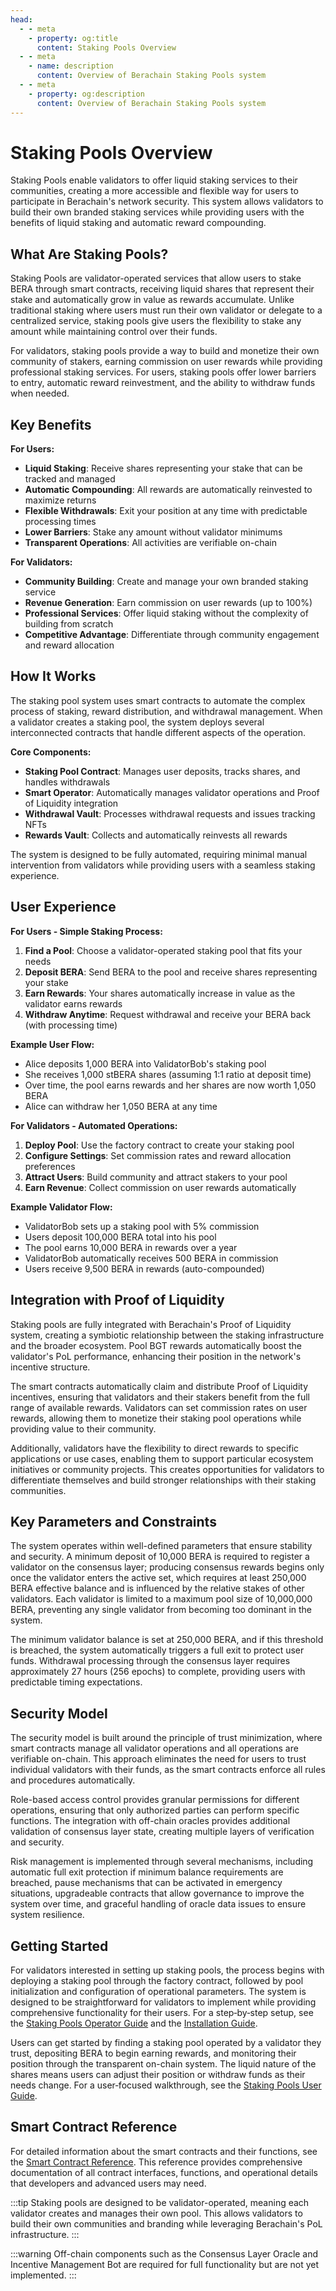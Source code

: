 ```yaml
---
head:
  - - meta
    - property: og:title
      content: Staking Pools Overview
  - - meta
    - name: description
      content: Overview of Berachain Staking Pools system
  - - meta
    - property: og:description
      content: Overview of Berachain Staking Pools system
---
```


<script setup>
  import config from '@berachain/config/constants.json';
</script>

# Staking Pools Overview

Staking Pools enable validators to offer liquid staking services to their communities, creating a more accessible and flexible way for users to participate in Berachain's network security. This system allows validators to build their own branded staking services while providing users with the benefits of liquid staking and automatic reward compounding.

## What Are Staking Pools?

Staking Pools are validator-operated services that allow users to stake BERA through smart contracts, receiving liquid shares that represent their stake and automatically grow in value as rewards accumulate. Unlike traditional staking where users must run their own validator or delegate to a centralized service, staking pools give users the flexibility to stake any amount while maintaining control over their funds.

For validators, staking pools provide a way to build and monetize their own community of stakers, earning commission on user rewards while providing professional staking services. For users, staking pools offer lower barriers to entry, automatic reward reinvestment, and the ability to withdraw funds when needed.

## Key Benefits

**For Users:**

- **Liquid Staking**: Receive shares representing your stake that can be tracked and managed
- **Automatic Compounding**: All rewards are automatically reinvested to maximize returns
- **Flexible Withdrawals**: Exit your position at any time with predictable processing times
- **Lower Barriers**: Stake any amount without validator minimums
- **Transparent Operations**: All activities are verifiable on-chain

**For Validators:**

- **Community Building**: Create and manage your own branded staking service
- **Revenue Generation**: Earn commission on user rewards (up to 100%)
- **Professional Services**: Offer liquid staking without the complexity of building from scratch
- **Competitive Advantage**: Differentiate through community engagement and reward allocation

## How It Works

The staking pool system uses smart contracts to automate the complex process of staking, reward distribution, and withdrawal management. When a validator creates a staking pool, the system deploys several interconnected contracts that handle different aspects of the operation.

**Core Components:**

- **Staking Pool Contract**: Manages user deposits, tracks shares, and handles withdrawals
- **Smart Operator**: Automatically manages validator operations and Proof of Liquidity integration
- **Withdrawal Vault**: Processes withdrawal requests and issues tracking NFTs
- **Rewards Vault**: Collects and automatically reinvests all rewards

The system is designed to be fully automated, requiring minimal manual intervention from validators while providing users with a seamless staking experience.

## User Experience

**For Users - Simple Staking Process:**

1. **Find a Pool**: Choose a validator-operated staking pool that fits your needs
2. **Deposit BERA**: Send BERA to the pool and receive shares representing your stake
3. **Earn Rewards**: Your shares automatically increase in value as the validator earns rewards
4. **Withdraw Anytime**: Request withdrawal and receive your BERA back (with processing time)

**Example User Flow:**

- Alice deposits 1,000 BERA into ValidatorBob's staking pool
- She receives 1,000 stBERA shares (assuming 1:1 ratio at deposit time)
- Over time, the pool earns rewards and her shares are now worth 1,050 BERA
- Alice can withdraw her 1,050 BERA at any time

**For Validators - Automated Operations:**

1. **Deploy Pool**: Use the factory contract to create your staking pool
2. **Configure Settings**: Set commission rates and reward allocation preferences
3. **Attract Users**: Build community and attract stakers to your pool
4. **Earn Revenue**: Collect commission on user rewards automatically

**Example Validator Flow:**

- ValidatorBob sets up a staking pool with 5% commission
- Users deposit 100,000 BERA total into his pool
- The pool earns 10,000 BERA in rewards over a year
- ValidatorBob automatically receives 500 BERA in commission
- Users receive 9,500 BERA in rewards (auto-compounded)

## Integration with Proof of Liquidity

Staking pools are fully integrated with Berachain's Proof of Liquidity system, creating a symbiotic relationship between the staking infrastructure and the broader ecosystem. Pool BGT rewards automatically boost the validator's PoL performance, enhancing their position in the network's incentive structure.

The smart contracts automatically claim and distribute Proof of Liquidity incentives, ensuring that validators and their stakers benefit from the full range of available rewards. Validators can set commission rates on user rewards, allowing them to monetize their staking pool operations while providing value to their community.

Additionally, validators have the flexibility to direct rewards to specific applications or use cases, enabling them to support particular ecosystem initiatives or community projects. This creates opportunities for validators to differentiate themselves and build stronger relationships with their staking communities.

## Key Parameters and Constraints

The system operates within well-defined parameters that ensure stability and security. A minimum deposit of 10,000 BERA is required to register a validator on the consensus layer; producing consensus rewards begins only once the validator enters the active set, which requires at least 250,000 BERA effective balance and is influenced by the relative stakes of other validators. Each validator is limited to a maximum pool size of 10,000,000 BERA, preventing any single validator from becoming too dominant in the system.

The minimum validator balance is set at 250,000 BERA, and if this threshold is breached, the system automatically triggers a full exit to protect user funds. Withdrawal processing through the consensus layer requires approximately 27 hours (256 epochs) to complete, providing users with predictable timing expectations.

## Security Model

The security model is built around the principle of trust minimization, where smart contracts manage all validator operations and all operations are verifiable on-chain. This approach eliminates the need for users to trust individual validators with their funds, as the smart contracts enforce all rules and procedures automatically.

Role-based access control provides granular permissions for different operations, ensuring that only authorized parties can perform specific functions. The integration with off-chain oracles provides additional validation of consensus layer state, creating multiple layers of verification and security.

Risk management is implemented through several mechanisms, including automatic full exit protection if minimum balance requirements are breached, pause mechanisms that can be activated in emergency situations, upgradeable contracts that allow governance to improve the system over time, and graceful handling of oracle data issues to ensure system resilience.

## Getting Started

For validators interested in setting up staking pools, the process begins with deploying a staking pool through the factory contract, followed by pool initialization and configuration of operational parameters. The system is designed to be straightforward for validators to implement while providing comprehensive functionality for their users. For a step‑by‑step setup, see the [Staking Pools Operator Guide](/nodes/staking-pools/operators) and the [Installation Guide](/nodes/staking-pools/installation).

Users can get started by finding a staking pool operated by a validator they trust, depositing BERA to begin earning rewards, and monitoring their position through the transparent on-chain system. The liquid nature of the shares means users can adjust their position or withdraw funds as their needs change. For a user‑focused walkthrough, see the [Staking Pools User Guide](/nodes/staking-pools/users).

## Smart Contract Reference

For detailed information about the smart contracts and their functions, see the [Smart Contract Reference](/nodes/staking-pools/contracts). This reference provides comprehensive documentation of all contract interfaces, functions, and operational details that developers and advanced users may need.

:::tip
Staking pools are designed to be validator-operated, meaning each validator creates and manages their own pool. This allows validators to build their own communities and branding while leveraging Berachain's PoL infrastructure.
:::

:::warning
Off-chain components such as the Consensus Layer Oracle and Incentive Management Bot are required for full functionality but are not yet implemented.
:::
